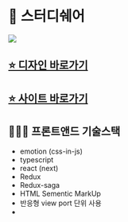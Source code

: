 # 📗 스터디쉐어

![](https://images.velog.io/images/leemember/post/81e57160-afe5-45be-91bb-3ffbde8d837b/image.png)

## [⭐️ 디자인 바로가기](https://www.figma.com/file/LCQJ3QXAQOWj1bCd7JngHe/studyshare?node-id=0%3A1)

## [⭐️ 사이트 바로가기](https://studyshaer.vercel.app/)

## 👩🏻‍💻 프론트앤드 기술스택

- emotion (css-in-js)
- typescript
- react (next)
- Redux
- Redux-saga
- HTML Sementic MarkUp
- 반응형 view port 단위 사용
-
